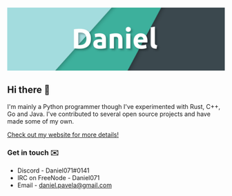 ![My banner](https://raw.githubusercontent.com/daniel071/images-for-readme/master/banner%20v3.4%20cropped.png)
## Hi there 👋

I'm mainly a Python programmer though I've experimented with Rust, C++, Go and Java. 
I've contributed to several open source projects and have made some of my own.

[Check out my website for more details!](https://pavela.net/)

### Get in touch ✉️
- Discord - Daniel071#0141
- IRC on FreeNode - Daniel071
- Email - daniel.pavela@gmail.com
